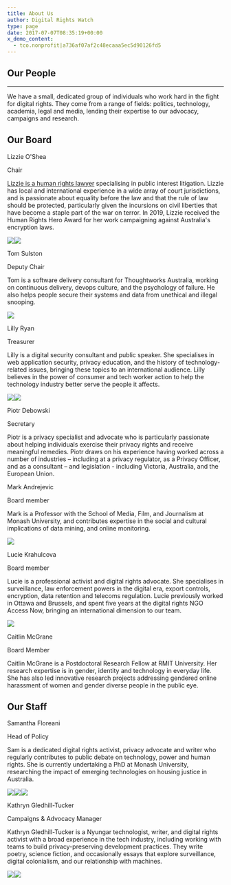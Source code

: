 ```yaml
---
title: About Us
author: Digital Rights Watch
type: page
date: 2017-07-07T08:35:19+00:00
x_demo_content:
  - tco.nonprofit|a736af07af2c48ecaaa5ec5d90126fd5
---
```

## Our People

---

We have a small, dedicated group of individuals who work hard in the fight for digital rights. They come from a range of fields: politics, technology, academia, legal and media, lending their expertise to our advocacy, campaigns and research.

## Our Board

Lizzie O'Shea

Chair

[Lizzie is a human rights lawyer](/2020/03/09/an-introduction-from-drws-new-chairperson/) specialising in public interest litigation. Lizzie has local and international experience in a wide array of court jurisdictions, and is passionate about equality before the law and that the rule of law should be protected, particularly given the incursions on civil liberties that have become a staple part of the war on terror. In 2019, Lizzie received the Human Rights Hero Award for her work campaigning against Australia's encryption laws.

[![](/wp-content/plugins/team-members/inc/img/links/twitter.png)](https://twitter.com/Lizzie_OShea)[![](/wp-content/plugins/team-members/inc/img/links/website.png)](https://lizzieoshea.com/)

Tom Sulston

Deputy Chair

Tom is a software delivery consultant for Thoughtworks Australia, working on continuous delivery, devops culture, and the psychology of failure. He also helps people secure their systems and data from unethical and illegal snooping.

[![](/wp-content/plugins/team-members/inc/img/links/twitter.png)](https://twitter.com/tomsulston)

Lilly Ryan

Treasurer

Lilly is a digital security consultant and public speaker. She specialises in web application security, privacy education, and the history of technology-related issues, bringing these topics to an international audience. Lilly believes in the power of consumer and tech worker action to help the technology industry better serve the people it affects.

[![](/wp-content/plugins/team-members/inc/img/links/twitter.png)](https://twitter.com/attacus_au)[![](/wp-content/plugins/team-members/inc/img/links/website.png)](https://www.attacus.net/)

Piotr Debowski

Secretary

Piotr is a privacy specialist and advocate who is particularly passionate about helping individuals exercise their privacy rights and receive meaningful remedies. Piotr draws on his experience having worked across a number of industries – including at a privacy regulator, as a Privacy Officer, and as a consultant – and legislation - including Victoria, Australia, and the European Union.

Mark Andrejevic

Board member

Mark is a Professor with the School of Media, Film, and Journalism at Monash University, and contributes expertise in the social and cultural implications of data mining, and online monitoring.

[![](/wp-content/plugins/team-members/inc/img/links/twitter.png)](https://twitter.com/MarkAndrejevic)

Lucie Krahulcova

Board member

Lucie is a professional activist and digital rights advocate. She specialises in surveillance, law enforcement powers in the digital era, export controls, encryption, data retention and telecoms regulation. Lucie previously worked in Ottawa and Brussels, and spent five years at the digital rights NGO Access Now, bringing an international dimension to our team.

[![](/wp-content/plugins/team-members/inc/img/links/twitter.png)](https://twitter.com/nomadiclucie)

Caitlin McGrane

Board Member

Caitlin McGrane is a Postdoctoral Research Fellow at RMIT University. Her research expertise is in gender, identity and technology in everyday life. She has also led innovative research projects addressing gendered online harassment of women and gender diverse people in the public eye.

## Our Staff

Samantha Floreani

Head of Policy

Sam is a dedicated digital rights activist, privacy advocate and writer who regularly contributes to public debate on technology, power and human rights. She is currently undertaking a PhD at Monash University, researching the impact of emerging technologies on housing justice in Australia.

[![](/wp-content/plugins/team-members/inc/img/links/twitter.png)](https://twitter.com/samfloreani)[![](/wp-content/plugins/team-members/inc/img/links/email.png)](mailto:samantha@digitalrightswatch.org.au)[![](/wp-content/plugins/team-members/inc/img/links/website.png)](https://www.samanthafloreani.com/)

Kathryn Gledhill-Tucker

Campaigns & Advocacy Manager

Kathryn Gledhill-Tucker is a Nyungar technologist, writer, and digital rights activist with a broad experience in the tech industry, including working with teams to build privacy-preserving development practices. They write poetry, science fiction, and occasionally essays that explore surveillance, digital colonialism, and our relationship with machines.

[![](/wp-content/plugins/team-members/inc/img/links/email.png)](mailto:kat@digitalrightswatch.org.au)[![](/wp-content/plugins/team-members/inc/img/links/website.png)](https://kgt.dev/)
